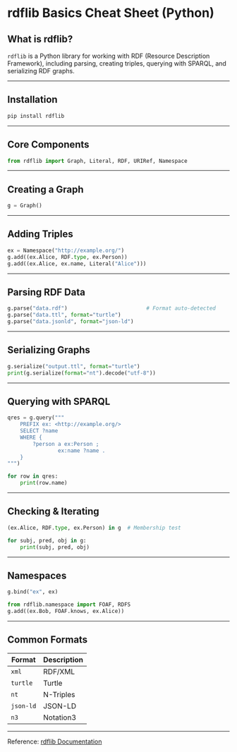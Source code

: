# rdflib Basics Cheat Sheet (Python)

## What is rdflib?
`rdflib` is a Python library for working with RDF (Resource Description Framework), including parsing, creating triples, querying with SPARQL, and serializing RDF graphs.

---

## Installation

```bash
pip install rdflib
````

---

## Core Components

```python
from rdflib import Graph, Literal, RDF, URIRef, Namespace
```

---

## Creating a Graph

```python
g = Graph()
```

---

## Adding Triples

```python
ex = Namespace("http://example.org/")
g.add((ex.Alice, RDF.type, ex.Person))
g.add((ex.Alice, ex.name, Literal("Alice")))
```

---

## Parsing RDF Data

```python
g.parse("data.rdf")                         # Format auto-detected
g.parse("data.ttl", format="turtle")
g.parse("data.jsonld", format="json-ld")
```

---

## Serializing Graphs

```python
g.serialize("output.ttl", format="turtle")
print(g.serialize(format="nt").decode("utf-8"))
```

---

## Querying with SPARQL

```python
qres = g.query("""
    PREFIX ex: <http://example.org/>
    SELECT ?name
    WHERE {
        ?person a ex:Person ;
                ex:name ?name .
    }
""")

for row in qres:
    print(row.name)
```

---

## Checking & Iterating

```python
(ex.Alice, RDF.type, ex.Person) in g  # Membership test

for subj, pred, obj in g:
    print(subj, pred, obj)
```

---

## Namespaces

```python
g.bind("ex", ex)

from rdflib.namespace import FOAF, RDFS
g.add((ex.Bob, FOAF.knows, ex.Alice))
```

---

## Common Formats

| Format    | Description |
| --------- | ----------- |
| `xml`     | RDF/XML     |
| `turtle`  | Turtle      |
| `nt`      | N-Triples   |
| `json-ld` | JSON-LD     |
| `n3`      | Notation3   |

---

Reference: [rdflib Documentation](https://rdflib.readthedocs.io/)

